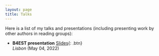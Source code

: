 ```yaml
---
layout: page
title: Talks
---
```


Here is a list of my talks and presentations (including presenting work by other authors in reading groups):

- **B4EST presentation**
  [Slides](/static/ppt/B4EST_slides.pdf){: .btn}  
  *Lisbon* (May 04, 2022)
